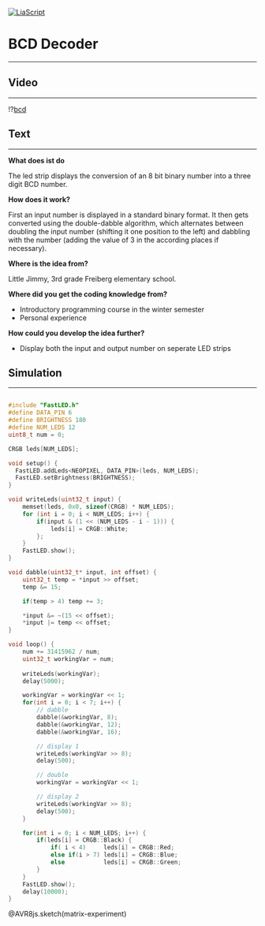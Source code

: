 <!--

author:   Ben und Martin
email:    
version:  0.1.7
language: EN
narrator: US English Female Female


import: https://raw.githubusercontent.com/liaTemplates/AVR8js/main/README.md
        

-->
[![LiaScript](https://raw.githubusercontent.com/LiaScript/LiaScript/master/badges/course.svg)](https://liascript.github.io/course/?https://github.com/TUBAF-IUZ-LiaScript/ENGLISH-ROB-BGIP/blob/main/HK_LED_bubblesort/Bubblesort.md)

# BCD Decoder
-------------

## Video
--------
!?[bcd](https://cdn.discordapp.com/attachments/505834702515470348/1106535704860827658/20230512_1158062.mp4)

## Text
-------

**What does ist do**

The led strip displays the conversion of an 8 bit binary number into a three digit BCD number. 

**How does it work?**

First an input number is displayed in a standard binary format.
It then gets converted using the double-dabble algorithm, which alternates between doubling the input number (shifting it one position to the left) and dabbling with the number (adding the value of 3 in the according places if necessary).

**Where is the idea from?**

Little Jimmy, 3rd grade Freiberg elementary school. 

**Where did you get the coding knowledge from?**

- Introductory programming course in the winter semester
- Personal experience

**How could you develop the idea further?**

- Display both the input and output number on seperate LED strips



## Simulation
-----
<div id="matrix-experiment">
<wokwi-neopixel-matrix pin="6" cols="9" rows="9"></wokwi-neopixel-matrix>
<span id="simulation-time"></span>
</div>

```cpp             Automata

#include "FastLED.h"
#define DATA_PIN 6
#define BRIGHTNESS 180
#define NUM_LEDS 12
uint8_t num = 0;

CRGB leds[NUM_LEDS];

void setup() {
  FastLED.addLeds<NEOPIXEL, DATA_PIN>(leds, NUM_LEDS);
  FastLED.setBrightness(BRIGHTNESS);
}

void writeLeds(uint32_t input) {
    memset(leds, 0x0, sizeof(CRGB) * NUM_LEDS);
    for (int i = 0; i < NUM_LEDS; i++) {
        if(input & (1 << (NUM_LEDS - i - 1))) {
            leds[i] = CRGB::White;
        };
    }
    FastLED.show();
}

void dabble(uint32_t* input, int offset) {
    uint32_t temp = *input >> offset;
    temp &= 15;

    if(temp > 4) temp += 3;

    *input &= ~(15 << offset);
    *input |= temp << offset;
}

void loop() {
    num += 31415962 / num;
    uint32_t workingVar = num;
    
    writeLeds(workingVar);
    delay(5000);

    workingVar = workingVar << 1;
    for(int i = 0; i < 7; i++) {
        // dabble
        dabble(&workingVar, 8);
        dabble(&workingVar, 12);
        dabble(&workingVar, 16);

        // display 1
        writeLeds(workingVar >> 8);
        delay(500);

        // double
        workingVar = workingVar << 1;

        // display 2
        writeLeds(workingVar >> 8);
        delay(500);
    }

    for(int i = 0; i < NUM_LEDS; i++) {
        if(leds[i] = CRGB::Black) {
            if( i < 4)     leds[i] = CRGB::Red;
            else if(i > 7) leds[i] = CRGB::Blue;
            else           leds[i] = CRGB::Green;
        }
    }
    FastLED.show();
    delay(10000);
}


```
@AVR8js.sketch(matrix-experiment)

